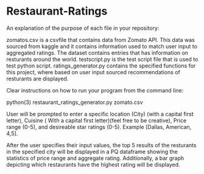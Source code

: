 # Restaurant-Ratings
An explanation of the purpose of each file in your repository:

zomatos.csv is a csvfile that contains data from Zomato API. This data was sourced from kaggle and it contains information used to match user input to aggregated ratings. The dataset contains entries that has information on resturants around the world. testscript.py is the test script file that is used to test python script. ratings_generator.py contains the specified functions for this project, where based on user input sourced recommendations of resturants are displayed.

Clear instructions on how to run your program from the command line:

python(3) restaurant_ratings_generator.py zomato.csv

User will be prompted to enter a specific location (City) (with a capital first letter), Cuisine ( With a capital first letter)(feel free to be creative), Price range (0-5), and desireable star ratings (0-5). Example [Dallas, American, 4,5].

After the user specifies their input values, the top 5 results of the resturants in the specified city will be displayed in a PQ dataframe showing the statistics of price range and aggregate rating. Additionally, a bar graph depicting which restaurants have the highest rating will be displayed.
